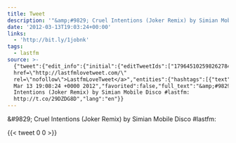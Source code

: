 ```yaml
---
title: Tweet
description: '"&amp;#9829; Cruel Intentions (Joker Remix) by Simian Mobile Disco #lastfm: "'
date: '2012-03-13T19:03:24+00:00'
links:
  - 'http://bit.ly/1jobnk'
tags:
  - lastfm
source: >-
  {"tweet":{"edit_info":{"initial":{"editTweetIds":["179645102598262784"],"editableUntil":"2012-03-13T20:08:24.761Z","editsRemaining":"5","isEditEligible":true}},"retweeted":false,"source":"<a
  href=\"http://lastfmlovetweet.com/\"
  rel=\"nofollow\">LastfmLoveTweet</a>","entities":{"hashtags":[{"text":"lastfm","indices":["66","73"]}],"symbols":[],"user_mentions":[],"urls":[{"url":"http://t.co/29DZDG8D","expanded_url":"http://bit.ly/1jobnk","display_url":"bit.ly/1jobnk","indices":["75","95"]}]},"display_text_range":["0","95"],"favorite_count":"0","id_str":"179645102598262784","truncated":false,"retweet_count":"0","id":"179645102598262784","possibly_sensitive":false,"created_at":"Tue
  Mar 13 19:08:24 +0000 2012","favorited":false,"full_text":"&amp;#9829; Cruel
  Intentions (Joker Remix) by Simian Mobile Disco #lastfm:
  http://t.co/29DZDG8D","lang":"en"}}
---
```

&amp;#9829; Cruel Intentions (Joker Remix) by Simian Mobile Disco #lastfm: 
    
{{< tweet 0 0 >}}
    
